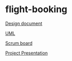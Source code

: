 # flight-booking

[Design document](https://docs.google.com/document/d/1EuglNnuCvdQXpqLbNrBeitVl5EXK8vWjvv6uqaY_024/edit?usp=sharing)

[UML](https://lucid.app/lucidchart/5390ce7c-703c-4229-8753-6ca4d286b85b/edit?invitationId=inv_8f28a251-b875-43d3-a54c-0126aba44e64)

[Scrum board](https://trello.com/invite/b/V8GqAWEd/efed58d24a7b66bca69a16ddbbcfe891/csce247project)

[Project Presentation](https://youtu.be/uwwWFGycGf0)
